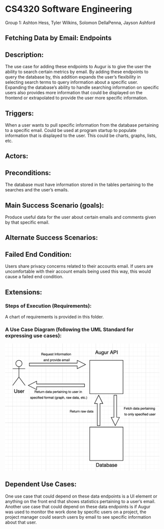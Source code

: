 # **CS4320 Software Engineering**
Group 1: Ashton Hess, Tyler Wilkins, Solomon DellaPenna, Jayson Ashford

## **Fetching Data by Email: Endpoints**

## **Description:**
The use case for adding these endpoints to Augur is to give the user the ability to search certain metrics by email. By adding these endpoints to query the database by, this addition expands the user’s flexibility in selecting search terms to query information about a specific user. Expanding the database’s ability to handle searching information on specific users also provides more information that could be displayed on the frontend or extrapolated to provide the user more specific information. 

## **Triggers:**
When a user wants to pull specific information from the database pertaining to a specific email.
Could be used at program startup to populate information that is displayed to the user. This could be charts, graphs, lists, etc. 

## **Actors:**

## **Preconditions:**
The database must have information stored in the tables pertaining to the searches and the user’s emails. 

## **Main Success Scenario (goals):**
Produce useful data for the user about certain emails and comments given by that specific email.

## **Alternate Success Scenarios:**


## **Failed End Condition:** 
Users share privacy concerns related to their accounts email. If users are uncomfortable with their account emails being used this way, this would cause a failed end condition. 

## **Extensions:**

### **Steps of Execution (Requirements):**
A chart of requirements is provided in this folder. 

### **A Use Case Diagram (following the UML Standard for expressing use cases):**
![Use Case Diagram](usecase_diagram.png)

## **Dependent Use Cases:**
One use case that could depend on these data endpoints is a UI element or anything on the front end that shows statistics pertaining to a user’s email. 
Another use case that could depend on these data endpoints is if Augur was used to monitor the work done by specific users on a project, the project manager could search users by email to see specific information about that user. 
